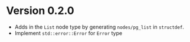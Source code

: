 # Version 0.2.0

* Adds in the `List` node type by generating `nodes/pg_list` in `structdef`.
* Implement `std::error::Error` for `Error` type